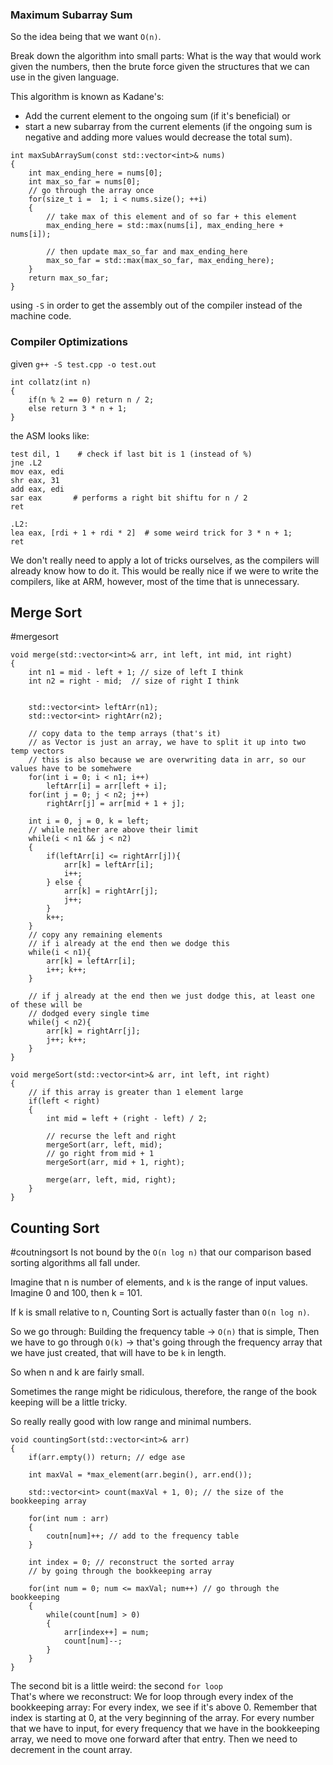 ### Maximum Subarray Sum
So the idea being that we want `O(n)`. 

Break down the algorithm into small parts: 
What is the way that would work given the numbers, then the brute force given the structures that we can use in the given language. 

This algorithm is known as Kadane's: 
- Add the current element to the ongoing sum (if it's beneficial) or 
- start a new subarray from the current elements (if the ongoing sum is negative and adding more values would decrease the total sum). 

```
int maxSubArraySum(const std::vector<int>& nums)
{ 
	int max_ending_here = nums[0];
	int max_so_far = nums[0];
	// go through the array once
	for(size_t i =  1; i < nums.size(); ++i)
	{ 
		// take max of this element and of so far + this element
		max_ending_here = std::max(nums[i], max_ending_here + nums[i]);
		
		// then update max_so_far and max_ending_here
		max_so_far = std::max(max_so_far, max_ending_here);
	}
	return max_so_far;
}
```

using `-S` in order to get the assembly out of the compiler instead of the machine code. 

### Compiler Optimizations
given `g++ -S test.cpp -o test.out`
```
int collatz(int n)
{ 
	if(n % 2 == 0) return n / 2;
	else return 3 * n + 1;
}
```

 the ASM looks like: 
```
test dil, 1    # check if last bit is 1 (instead of %)
jne .L2
mov eax, edi
shr eax, 31
add eax, edi
sar eax       # performs a right bit shiftu for n / 2
ret

.L2: 
lea eax, [rdi + 1 + rdi * 2]  # some weird trick for 3 * n + 1;
ret
```

We don't really need to apply a lot of tricks ourselves, as the compilers will already know how to do it. This would be really nice if we were to write the compilers, like at ARM, however, most of the time that is unnecessary. 


## Merge Sort
#mergesort
```
void merge(std::vector<int>& arr, int left, int mid, int right)
{ 
    int n1 = mid - left + 1; // size of left I think
    int n2 = right - mid;  // size of right I think


    std::vector<int> leftArr(n1);
    std::vector<int> rightArr(n2);

    // copy data to the temp arrays (that's it)
    // as Vector is just an array, we have to split it up into two temp vectors
    // this is also because we are overwriting data in arr, so our values have to be somehwere
    for(int i = 0; i < n1; i++)
        leftArr[i] = arr[left + i];
    for(int j = 0; j < n2; j++)
        rightArr[j] = arr[mid + 1 + j];

    int i = 0, j = 0, k = left;
    // while neither are above their limit
    while(i < n1 && j < n2)
    { 
        if(leftArr[i] <= rightArr[j]){ 
            arr[k] = leftArr[i];
            i++;
        } else { 
            arr[k] = rightArr[j];
            j++;
        }
        k++;
    }
    // copy any remaining elements
    // if i already at the end then we dodge this 
    while(i < n1){ 
        arr[k] = leftArr[i];
        i++; k++;
    }

    // if j already at the end then we just dodge this, at least one of these will be 
    // dodged every single time
    while(j < n2){ 
        arr[k] = rightArr[j];
        j++; k++;
    }
}

void mergeSort(std::vector<int>& arr, int left, int right)
{ 
    // if this array is greater than 1 element large
    if(left < right)
    { 
        int mid = left + (right - left) / 2;

        // recurse the left and right
        mergeSort(arr, left, mid);
        // go right from mid + 1
        mergeSort(arr, mid + 1, right);

        merge(arr, left, mid, right);
    }
}
```

## Counting Sort
#coutningsort
Is not bound by the `O(n log n)` that our comparison based sorting algorithms all fall under. 

Imagine that n is number of elements, and `k` is the range of input values. 
Imagine 0 and 100, then k = 101. 

If k is small relative to n, Counting Sort is actually faster than `O(n log n)`. 

So we go through: 
Building the frequency table -> `O(n)` that is simple, 
Then we have to go through `O(k)` -> that's going through the frequency array that we have just created, that will have to be `k` in length. 

So when n and k are fairly small. 

Sometimes the range might be ridiculous, therefore, the range of the book keeping will be a little tricky.

So really really good with low range and minimal numbers. 

```
void countingSort(std::vector<int>& arr)
{ 
	if(arr.empty()) return; // edge ase 
	
	int maxVal = *max_element(arr.begin(), arr.end());
	
	std::vector<int> count(maxVal + 1, 0); // the size of the bookkeeping array

	for(int num : arr)
	{ 
		coutn[num]++; // add to the frequency table
	}

	int index = 0; // reconstruct the sorted array
	// by going through the bookkeeping array
	
	for(int num = 0; num <= maxVal; num++) // go through the bookkeeping
	{ 
		while(count[num] > 0)
		{ 
			arr[index++] = num;
			count[num]--;
		}
	}
}
```

The second bit is a little weird:  the second `for loop`  
That's where we reconstruct: 
We for loop through every index of the bookkeeping array: 
For every index, we see if it's above 0. 
Remember that index is starting at 0, at the very beginning of the array. 
For every number that we have to input, for every frequency that we have in the bookkeeping array, we need to move one forward after that entry. 
Then we need to decrement in the count array. 


